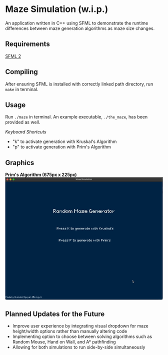 Maze Simulation (w.i.p.)
===================

An application written in C++ using SFML to demonstrate the runtime differences between maze generation algorithms as maze size changes.

Requirements
---------

[SFML 2](https://www.sfml-dev.org/download.php)

Compiling
---------

After ensuring SFML is installed with correctly linked path directory, run `make` in terminal.

Usage
-----
Run `./maze` in terminal. An example executable, `./the_maze`, has been provided as well.

*Keyboard Shortcuts*
- "k" to activate generation with Kruskal's Algorithm
- "p" to activate generation with Prim's Algorithm

Graphics
-----

**Prim's Algorithm (675px x 225px)**
![](https://github.com/bxngyn/maze-simulation/blob/main/resource/prims.gif)

Planned Updates for the Future
-----
- Improve user experience by integrating visual dropdown for maze height/width options rather than manually altering code
- Implementing option to choose between solving algorithms such as Random Mouse, Hand on Wall, and A* pathfinding
- Allowing for both simulations to run side-by-side simultaneously
